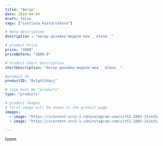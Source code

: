 ```yaml
---
title: "Автор"
date: 2019-04-04
draft: false
tags: ["svetlana_kustarnikova"]

# meta description
description : "Автор дизайна модели mea _ elena _"

# product Price
price: "3000"
priceBefore: "3600.0"

# Product Short Description
shortDescription: "Автор дизайна модели mea _ elena _"

#product ID
productID: "Bv1qh1tHanj"

# type must be "products"
type: "products"

# product Images
# first image will be shown in the product page
images:
  - image: "https://scontent-arn2-1.cdninstagram.com/v/t51.2885-15/e35/54800577_480465099155743_608717847643372916_n.jpg?_nc_ht=scontent-arn2-1.cdninstagram.com&_nc_cat=107&_nc_ohc=ghSZUJSdiuYAX-xXUzN&se=8&tp=1&oh=dc3594aab63f3581f9330b835d9c94d5&oe=605FAE4E&ig_cache_key=MjAxNDcwMzQ0NzMwOTA5NDk4NA%3D%3D.2"
  - image: "https://scontent-arn2-1.cdninstagram.com/v/t51.2885-15/e35/53903858_161436721521827_8732916933484665499_n.jpg?_nc_ht=scontent-arn2-1.cdninstagram.com&_nc_cat=111&_nc_ohc=HzT0cPQV9kwAX9xBDxn&se=8&tp=1&oh=fd085ea66654f168964470b73b39d615&oe=605DD817&ig_cache_key=MjAxNDcwMzQ0NzI5MjMwNjE2Mw%3D%3D.2"

---
```

lorem
